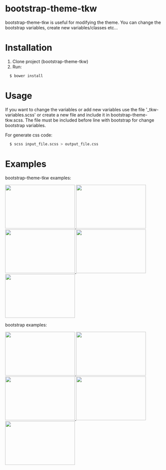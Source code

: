 # bootstrap-theme-tkw

bootstrap-theme-tkw is useful for modifying the theme. You can change the bootstrap variables, create new variables/classes etc...

# Installation

1. Clone project (bootstrap-theme-tkw)
2. Run:

```sh
  $ bower install
```

# Usage
If you want to change the variables or add new variables use the file '_tkw-variables.scss' or create a new file and include it in bootstrap-theme-tkw.scss. The file must be included before line with bootstrap for change bootstrap variables.

For generate css code:

```sh
  $ scss input_file.scss > output_file.css
```

# Examples

bootstrap-theme-tkw examples:

<a href='http://catalin1995.github.io/bootstrap-theme-tkw/example1'>
<img src='http://catalin1995.github.io/bootstrap-theme-tkw/images/example1_tkw.png' width='225' height='141'>
</a>
<a href='http://catalin1995.github.io/bootstrap-theme-tkw/example2'>
<img src='http://catalin1995.github.io/bootstrap-theme-tkw/images/example2_tkw.png' width='225' height='141'>
</a>
<a href='http://catalin1995.github.io/bootstrap-theme-tkw/example3'>
<img src='http://catalin1995.github.io/bootstrap-theme-tkw/images/example3_tkw.png' width='225' height='141'>
</a>

<a href='http://catalin1995.github.io/bootstrap-theme-tkw/example4'>
<img src='http://catalin1995.github.io/bootstrap-theme-tkw/images/example4_tkw.png' width='225' height='141'>
</a>
<a href='http://catalin1995.github.io/bootstrap-theme-tkw/example5'>
<img src='http://catalin1995.github.io/bootstrap-theme-tkw/images/example5_tkw.png' width='225' height='141'>
</a>

bootstrap examples:

<a href='http://getbootstrap.com/examples/starter-template/'>
<img src='http://catalin1995.github.io/bootstrap-theme-tkw/images/example1_bootstrap.png' width='225' height='141'>
</a>
<a href='http://getbootstrap.com/examples/theme/'>
<img src='http://catalin1995.github.io/bootstrap-theme-tkw/images/example2_bootstrap.png' width='225' height='141'>
</a>
<a href='http://getbootstrap.com/examples/grid/'>
<img src='http://catalin1995.github.io/bootstrap-theme-tkw/images/example3_bootstrap.png' width='225' height='141'>
</a>

<a href='http://getbootstrap.com/examples/jumbotron/'>
<img src='http://catalin1995.github.io/bootstrap-theme-tkw/images/example4_bootstrap.png' width='225' height='141'>
</a>
<a href='http://getbootstrap.com/examples/jumbotron-narrow/'>
<img src='http://catalin1995.github.io/bootstrap-theme-tkw/images/example5_bootstrap.png' width='225' height='141'>
</a>
